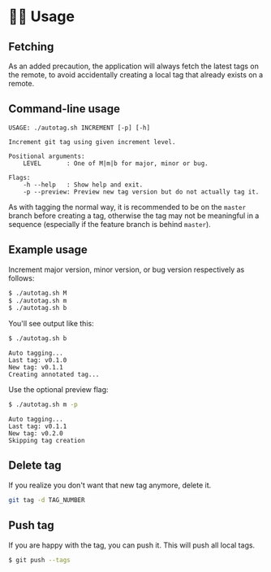 # 🏋️‍♂️ Usage


## Fetching

As an added precaution, the application will always fetch the latest tags on the remote, to avoid accidentally creating a local tag that already exists on a remote.

## Command-line usage

```
USAGE: ./autotag.sh INCREMENT [-p] [-h]

Increment git tag using given increment level.

Positional arguments:
    LEVEL       : One of M|m|b for major, minor or bug.

Flags:
    -h --help   : Show help and exit.
    -p --preview: Preview new tag version but do not actually tag it.
```

As with tagging the normal way, it is recommended to be on the `master` branch before creating a tag, otherwise the tag may not be meaningful in a sequence (especially if the feature branch is behind `master`).



## Example usage

Increment major version, minor version, or bug version respectively as follows:

```bash
$ ./autotag.sh M
$ ./autotag.sh m
$ ./autotag.sh b
```

You'll see output like this:

```sh
$ ./autotag.sh b
```
```
Auto tagging...
Last tag: v0.1.0
New tag: v0.1.1
Creating annotated tag...
```

Use the optional preview flag:

```sh
$ ./autotag.sh m -p
```
```
Auto tagging...
Last tag: v0.1.1
New tag: v0.2.0
Skipping tag creation
```


## Delete tag

If you realize you don't want that new tag anymore, delete it.

```sh
git tag -d TAG_NUMBER
```


## Push tag

If you are happy with the tag, you can push it. This will push all local tags.

```sh
$ git push --tags
```
